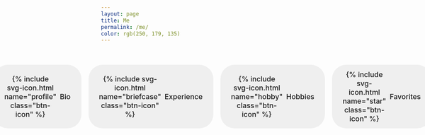 ```yaml
---
layout: page
title: Me
permalink: /me/
color: rgb(250, 179, 135)
---
```


<div id="canvas-container" 
     data-moon-url="{{ '/assets/3DObjects/moon.glb' | relative_url }}"
     data-astronaut-url="{{ '/assets/3DObjects/astropink.glb' | relative_url }}" >
</div>

<div class="section-nav">
  <button class="section-btn" data-section="bio">
    {% include svg-icon.html name="profile" class="btn-icon" %}
    <span>Bio</span>
  </button>
  <button class="section-btn" data-section="experience">
    {% include svg-icon.html name="briefcase" class="btn-icon" %}
    <span>Experience</span>
  </button>
  <button class="section-btn" data-section="hobbies">
    {% include svg-icon.html name="hobby" class="btn-icon" %}
    <span>Hobbies</span>
  </button>
  <button class="section-btn" data-section="favorites">
    {% include svg-icon.html name="star" class="btn-icon" %}
    <span>Favorites</span>
  </button>
</div>

<div class="section-content">
  <!-- Bio Section -->
  <div id="marker-bio" class="section-marker"></div>
  <section id="bio">
    <p>If my social media presence has ever revealed a truth about me, it's that "about me" sections and I have been in a philosophical conflict for as long as my digital footprint has existed. (My first one ever was "*describes who he is*", and the latest being, "Why is it always Bios?")</p>
    <p>But here we go. My name is Dario. I am mainly a web developer, with a passion for frontend technologies.</p>
     <br>
    <p>I hope you enjoyed the little 3D animation on this page because I truly enjoyed making it! It’s built with Three.js, and the 3D objects were created in Blender. You can navigate the scene by zooming in or out, and explore along the x, y, and z axes. You can also make the little astronaut, cleverly named AstroPink, jump from moon to moon by pressing the Space key or tap on mobile.
    </p>
    <p>If you want to learn more about the animation check my article on <a href="{{ '/blog/planet-rotation' | relative_url }}">celestial body orbiting</a>.</p>

  </section>

  <!-- Experience Section -->
  <div id="marker-experience" class="section-marker"></div>
  <section id="experience">
    <h2>Professional Journey</h2>
    <h3>Web Development</h3>
<p>
  I have several years of experience in web development and its associated
  technologies. I designed the curriculum for a beginner-level web development
  course, which I taught for several years, leaving hundreds of students
  satisfied.
</p>
<p>
  I am proficient in JavaScript, HTML, CSS, and React on the frontend, and
  Node.js, Express.js, and ASP.NET on the backend.
</p>
<h3>Desktop Development</h3>
<p>
  I have developed numerous desktop applications for Windows users, utilizing
  technologies such as WinForms and Xamarin.Forms. Additionally, I briefly
  explored Flutter and Dart.
</p>
<h3>Programming Languages</h3>
<p>
  I am passionate about Java and have designed a beginner-level course focused
  on the core concepts of the language and basic data structures and algorithms
  (DSA), which I successfully taught for several years.
</p>
<h3>Open Source</h3>
<p>
  I am an active contributor to open-source projects on GitHub. I have
  contributed to several projects, including the popular MDN Web Docs.
</p>
<h3>Skills</h3>
<ul>
  <li>JavaScript</li>
  <li>HTML</li>
  <li>CSS</li>
  <li>React</li>
  <li>Node.js</li>
  <li>Express.js</li>
  <li>ASP.NET</li>
  <li>Java</li>
  <li>WinForms</li>
  <li>Xamarin.Forms</li>
  <li>Flutter</li>
  <li>Dart</li>
  <li>DSA</li>
  <li>C#</li>
  <li>SQL</li>
  <li>Git</li>
  <li>GitHub</li>
</ul>
<h3>Languages</h3>
<ul>
<li>English</li>
<li>Italian</li>
<li>Albanian</li>
<li>Albanian Sign Language</li>
</ul>

    <!-- Add your experience content -->
  </section>

  <!-- Hobbies Section -->
  <div id="marker-hobbies" class="section-marker"></div>
  <section id="hobbies">
    <h2>Favorite Activities</h2>
    <h3>Running</h3>
    <p>
      I love running; it's my favorite way to get some exercise. I recently
      rediscovered this hobby and am currently running 5k in 35 minutes. My goal is
      to complete a half marathon by the end of the year.
    </p>
    <h3>Swimming</h3>
    <p>
      I grew up in a coastal city at the meeting point of the Adriatic and Ionian
      seas. Swimming has always been an important part of my life.
    </p>
    <h3>Reading</h3>
    <p>
      I love exploring a wide range of genres. While I mostly read
      fiction, I adore the classics. I also enjoy non-fiction, particularly topics
      on math and science. However, my greatest passion lies in poetry. I appreciate
      poetry across all genres, though I have a soft spot for French Symbolism,
      Surrealism, Dadaism, and Italian Hermeticism.
    </p>
    <h3>Playing Chess</h3>
    <p>
      I started playing chess eight years ago and still approach it with the same
      enthusiasm. It’s a fantastic way for me to relax and keep my mind sharp.
    </p>
    <h3>Gaming</h3>
    <p>
      I am a casual gamer and enjoy metroidvania platformers and action roguelikes.
      My recent achievements include defeating the final boss in <strong>Nine Sols</strong> and
      completing <strong>Slay the Spire</strong> on Ascension 20.
    </p>

  </section>

  <!-- Favorites Section -->
  <div id="marker-favorites" class="section-marker"></div>
  <section id="favorites">
    <h2>My Favorites</h2>
      <h3>Color</h3>
        <p>
          My favorite color is <span style="color: #fe640b">orange</span>, like a
          peach or the sunset reflection at the meeting point of the Ionian and Adriatic
          Seas in my hometown.
        </p>
      <h3>Food</h3>
        <p>
          My favorite food is pasta, and my favorite types are either linguine or
          penne rigate. I can make the best cherry tomato sauce with basil.
        </p>
      <h3>Book</h3>
        <p>
          This is a hard one, and I’m going to cheat. So here is the resolution of
          my internal battle:
        </p>
        <ul>
          <li>
            My favorite Albanian novel: <em>The General of the Dead Army</em> by
            Ismail Kadare
          </li>
          <li>My favorite epic poem: <em>The Odyssey</em> by Homer</li>
          <li>My favorite poetry book: <em>A Season in Hell</em> by Arthur Rimbaud</li>
          <li>My favorite novel: <em>The Magic Mountain</em> by Thomas Mann</li>
          <li>
            My favorite play: <em>The Resistible Rise of Arturo Ui</em> by Bertolt
            Brecht
          </li>
          <li>My favorite short story: <em>The Overcoat</em> by Nikolai Gogol</li>
        </ul>
      <h3>Movie</h3>
        <p>My favorite movie is <em>Night on Earth</em> by Jim Jarmusch.</p>
      <h3>Song</h3>
        <p>I’m not going to pick a favorite song because it’s a transient, dynamic feeling. However, I do have a favorite music video: Rihanna's <em>Needed Me</em>, directed by one of my favorite movie directors, Harmony Korine.</p>
      <h3>Language</h3>
        <p>My favorite language is Albanian. It's sweet, it's soft, it's complex.</p>
      <h3>Sport</h3>
        <p>My favorite sport is Volleyball.</p>
      <br>
      <br>
      <h4>In progress...</h4>
</section>
</div>

<script>
  document.addEventListener('DOMContentLoaded', function() {
    const buttons = document.querySelectorAll('.section-btn');
    const sections = document.querySelectorAll('.section-content section');
    const nav = document.querySelector('.section-nav');
    
    // Hide all sections initially
    sections.forEach(section => section.style.display = 'none');
    
    // Button click handler
    buttons.forEach(button => {
      button.addEventListener('click', function() {
        const sectionId = this.getAttribute('data-section');
        
        // Remove active class from all buttons and hide all sections
        buttons.forEach(btn => btn.classList.remove('active'));
        sections.forEach(section => section.classList.remove('active'));
        sections.forEach(section => section.style.display = 'none');
        
        // Add active class to clicked button
        this.classList.add('active');
        
        // Show the corresponding section
        const targetSection = document.getElementById(sectionId);
        targetSection.classList.add('active');
        targetSection.style.display = 'block';
        
        // Scroll to the marker
        const marker = document.getElementById(`marker-${sectionId}`);
        setTimeout(() => {
          const offset = nav.offsetHeight + 200; // Adjust this value as needed
          const markerPosition = marker.getBoundingClientRect().top + window.pageYOffset - offset;
          window.scrollTo({
            top: markerPosition,
            behavior: 'smooth'
          });
        }, 50);
      });
    });
    
    // URL hash checking code
    if (window.location.hash) {
      const sectionId = window.location.hash.substring(1); // Remove the #
      const targetButton = document.querySelector(`.section-btn[data-section="${sectionId}"]`);
      if (targetButton) {
        targetButton.click(); // Simulate click on the appropriate button
      }
    }
    
    // Sticky navigation code
    window.addEventListener('scroll', function() {
      const navRect = nav.getBoundingClientRect();
      const isStuck = navRect.top <= 60; // Adjust this value to match the height of your navbar
      nav.classList.toggle('stuck', isStuck);
    });
  });
</script>

<style>
  .section-nav {
  display: flex;
  justify-content: center;
  gap: 1rem;
  margin: 2rem 0;
  padding: 1rem 0;
  position: sticky;
  top: 60px; /* Adjust this value to match the height of your navbar */
  z-index: 100;
  background-color: var(--background-color);
  transition: border-bottom 0.3s ease;
}

/* Add a class for when the nav is stuck */
.section-nav.stuck {
  border-bottom: 1px solid var(--nav-menu-color);
}

  .btn-icon {
  width: 18px;
  height: 18px;
  fill: currentColor;
  transition: transform 0.3s, color 0.3s;
}

/* Button hover animation for icons */
.section-btn:hover .btn-icon {
  transform: scale(1.2);
}
  
  /* Base button styles */
.section-btn {
  display: flex;
  align-items: center;
  gap: 0.5rem; /* Space between icon and text */
  border: none;
  padding: 0.75rem 1.5rem;
  border-radius: 2rem; /* Rounder buttons */
  cursor: pointer;
  font-family: inherit;
  font-size: 1rem;
  font-weight: 500;
  transition: all 0.3s;
  background-size: 200% 100%;
  background-position: left center;
  color: var(--inverted-text-color);
}
  
  /* Bio button - orange gradient */
  .section-btn[data-section="bio"] {
    background-image: linear-gradient(120deg, var(--nav-link-1-color), var(--logo-red));
  }
  
  /* Experience button - green gradient */
  .section-btn[data-section="experience"] {
    background-image: linear-gradient(120deg, var(--nav-link-2-color), var(--primitive-sapphire));
  }
  
  /* Hobbies button - purple gradient */
  .section-btn[data-section="hobbies"] {
    background-image: linear-gradient(120deg, var(--nav-link-3-color), var(--inline-code));
  }
  
  /* Favorites button - pink gradient */
  .section-btn[data-section="favorites"] {
    background-image: linear-gradient(120deg, var(--logo-pink), var(--hero-gradient-2));
  }
  
  /* Hover effect - shift gradient */
  .section-btn:hover {
    background-position: right center;
  }
  
  
  .section-content section {
    display: none;
    animation: fadeIn 0.5s;
  }
  
  .section-content section.active {
    display: block;
  }
  
  @keyframes fadeIn {
    from { opacity: 0; transform: translateY(10px); }
    to { opacity: 1; transform: translateY(0); }
  }
  @keyframes icon-pulsate {
  0% {
    transform: scale(1);
  }
  50% {
    transform: scale(1.3);
  }
  100% {
    transform: scale(1);
  }
}
.section-btn.active .btn-icon {
  animation: icon-pulsate 2s infinite ease-in-out;
  color: var(--logo-yellow) !important
}
.section-btn:not(.active) .btn-icon {
  animation: none;
}
.section-btn:hover:not(.active) .btn-icon {
  transform: scale(1.1);
}
.section-marker {
  height: 1px;
  opacity: 0;
  pointer-events: none;
  margin-top: 120px; /* Adjust this value to control scroll position */
  margin-bottom: -120px; /* Compensate so section appears in the right place */
  scroll-margin-top: 80px; /* Modern browsers - space between nav and section */
}

@media (max-width: 768px) {
  .section-btn {
    padding: 0.5rem 1rem;
    font-size: 0.875rem; /* Smaller font size */
    border-radius: 1.5rem; /* Slightly less round */
  }

  .btn-icon {
    width: 16px; /* Smaller icon size */
    height: 16px;
  }

  .section-btn span {
    display: none; /* Hide text on mobile */
  }
}
</style>
